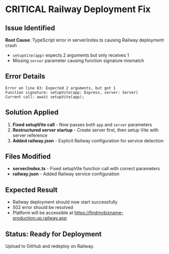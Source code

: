 # CRITICAL Railway Deployment Fix

## Issue Identified
**Root Cause**: TypeScript error in server/index.ts causing Railway deployment crash
- `setupVite(app)` expects 2 arguments but only receives 1
- Missing `server` parameter causing function signature mismatch

## Error Details
```
Error on line 63: Expected 2 arguments, but got 1
Function signature: setupVite(app: Express, server: Server)
Current call: await setupVite(app);
```

## Solution Applied
1. **Fixed setupVite call** - Now passes both `app` and `server` parameters
2. **Restructured server startup** - Create server first, then setup Vite with server reference
3. **Added railway.json** - Explicit Railway configuration for service detection

## Files Modified
- **server/index.ts** - Fixed setupVite function call with correct parameters
- **railway.json** - Added Railway service configuration

## Expected Result
- Railway deployment should now start successfully
- 502 error should be resolved
- Platform will be accessible at https://findmybizname-production.up.railway.app

## Status: Ready for Deployment
Upload to GitHub and redeploy on Railway.